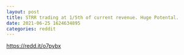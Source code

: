 ```yaml
--- 
layout: post 
title: STRR trading at 1/5th of current revenue. Huge Potental. 
date: 2021-06-25 1624634895 
categories: reddit 
--- 
```

https://redd.it/o7pybx